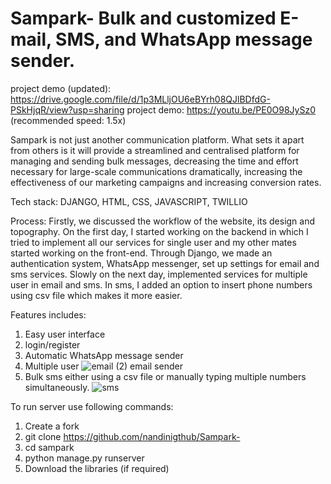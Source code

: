 # Sampark- Bulk and customized E-mail, SMS, and WhatsApp message sender. 

project demo (updated): https://drive.google.com/file/d/1p3MLljOU6eBYrh08QJlBDfdG-PSkHjqR/view?usp=sharing
project demo: https://youtu.be/PE0O98JySz0 (recommended speed: 1.5x)

Sampark is not just another communication platform. What sets it apart from others is it will provide a streamlined and centralised platform for managing and sending bulk messages, decreasing the time and effort necessary for large-scale communications dramatically, increasing the effectiveness of our marketing campaigns and increasing conversion rates.

Tech stack: DJANGO, HTML, CSS, JAVASCRIPT, TWILLIO

Process: Firstly, we discussed the workflow of the website, its design and topography. On the first day, I started working on the backend in which I tried to implement all our services for single user and my other mates started working on the front-end. Through Django, we made an authentication system, WhatsApp messenger, set up settings for email and sms services. Slowly on the next day, implemented services for multiple user in email and sms. In sms, I added an option to insert phone numbers using csv file which makes it more easier.

Features includes:
1. Easy user interface
2. login/register
2. Automatic WhatsApp message sender
3. Multiple user
 ![email (2)](https://github.com/nandinigthub/Sampark-/assets/94291976/28e81503-8865-4046-a5a4-0f2ef5ec1407)
email sender   
4. Bulk sms either using a csv file or manually typing multiple numbers simultaneously.
   ![sms](https://github.com/nandinigthub/Sampark-/assets/94291976/fee86776-5ff2-4cf2-8edf-0368d0bbc2a9)


To run server use following commands:

1. Create a fork
2. git clone https://github.com/nandinigthub/Sampark-
3. cd sampark
4. python manage.py runserver
5. Download the libraries (if required)
